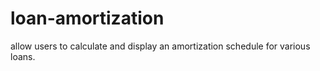 # loan-amortization
allow users to calculate and display an amortization schedule for various loans. 
